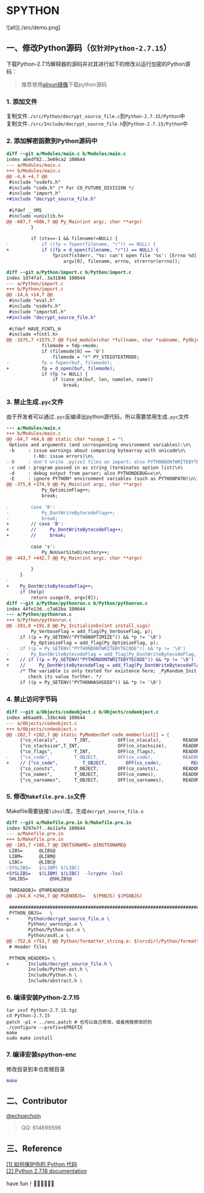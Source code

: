 # SPYTHON

![alt](./src/demo.png]

## 一、修改Python源码（`仅针对Python-2.7.15`）
下载Python-2.7.15解释器的源码并对其进行如下的修改以运行加密的Python源码：
> 推荐使用[aliyun镜像](https://npm.taobao.org/mirrors/python/)下载python源码

### 1. 添加文件
复制文件`./src/Python/decrypt_source_file.c`到`Python-2.7.15/Python`中  
复制文件`./src/Include/decrypt_source_file.h`到`Python-2.7.15/Python`中

### 2. 添加解密函数到Python源码中
```diff
diff --git a/Modules/main.c b/Modules/main.c
index a6edf82..3e69ca2 100644
--- a/Modules/main.c
+++ b/Modules/main.c
@@ -4,6 +4,7 @@
 #include "osdefs.h"
 #include "code.h" /* For CO_FUTURE_DIVISION */
 #include "import.h"
+#include "decrypt_source_file.h"
 
 #ifdef __VMS
 #include <unixlib.h>
@@ -607,7 +606,7 @@ Py_Main(int argc, char **argv)
         }
 
         if (sts==-1 && filename!=NULL) {
-            if ((fp = fopen(filename, "r")) == NULL) {
+            if ((fp = d_open(filename, "r")) == NULL) {
                 fprintf(stderr, "%s: can't open file '%s': [Errno %d] %s\n",
                     argv[0], filename, errno, strerror(errno));

diff --git a/Python/import.c b/Python/import.c
index 1d74faf..3a31846 100644
--- a/Python/import.c
+++ b/Python/import.c
@@ -14,6 +14,7 @@
 #include "eval.h"
 #include "osdefs.h"
 #include "importdl.h"
+#include "decrypt_source_file.h"
 
 #ifdef HAVE_FCNTL_H
 #include <fcntl.h>
@@ -1575,7 +1575,7 @@ find_module(char *fullname, char *subname, PyObject *path, char *buf,
             filemode = fdp->mode;
             if (filemode[0] == 'U')
                 filemode = "r" PY_STDIOTEXTMODE;
-            fp = fopen(buf, filemode);
+            fp = d_open(buf, filemode);
             if (fp != NULL) {
                 if (case_ok(buf, len, namelen, name))
                     break;

```

### 3. 禁止生成`.pyc`文件

由于开发者可以通过`.pyc`反编译出python源代码，所以需要禁用生成`.pyc`文件
```diff
--- a/Modules/main.c
+++ b/Modules/main.c
@@ -64,7 +64,6 @@ static char *usage_1 = "\
 Options and arguments (and corresponding environment variables):\n\
 -b     : issue warnings about comparing bytearray with unicode\n\
          (-bb: issue errors)\n\
--B     : don't write .py[co] files on import; also PYTHONDONTWRITEBYTECODE=x\n\
 -c cmd : program passed in as string (terminates option list)\n\
 -d     : debug output from parser; also PYTHONDEBUG=x\n\
 -E     : ignore PYTHON* environment variables (such as PYTHONPATH)\n\
@@ -375,9 +374,9 @@ Py_Main(int argc, char **argv)
             Py_OptimizeFlag++;
             break;
 
-        case 'B':
-            Py_DontWriteBytecodeFlag++;
-            break;
+        // case 'B':
+        //     Py_DontWriteBytecodeFlag++;
+        //     break;
 
         case 's':
             Py_NoUserSiteDirectory++;
@@ -443,7 +442,7 @@ Py_Main(int argc, char **argv)
 
         }
     }
-
+    Py_DontWriteBytecodeFlag++;
     if (help)
         return usage(0, argv[0]);
diff --git a/Python/pythonrun.c b/Python/pythonrun.c
index 44fe13d..c7a62ba 100644
--- a/Python/pythonrun.c
+++ b/Python/pythonrun.c
@@ -191,8 +191,8 @@ Py_InitializeEx(int install_sigs)
         Py_VerboseFlag = add_flag(Py_VerboseFlag, p);
     if ((p = Py_GETENV("PYTHONOPTIMIZE")) && *p != '\0')
         Py_OptimizeFlag = add_flag(Py_OptimizeFlag, p);
-    if ((p = Py_GETENV("PYTHONDONTWRITEBYTECODE")) && *p != '\0')
-        Py_DontWriteBytecodeFlag = add_flag(Py_DontWriteBytecodeFlag, p);
+    // if ((p = Py_GETENV("PYTHONDONTWRITEBYTECODE")) && *p != '\0')
+    //     Py_DontWriteBytecodeFlag = add_flag(Py_DontWriteBytecodeFlag, p);
     /* The variable is only tested for existence here; _PyRandom_Init will
        check its value further. */
     if ((p = Py_GETENV("PYTHONHASHSEED")) && *p != '\0')


```

### 4. 禁止访问字节码

```diff
diff --git a/Objects/codeobject.c b/Objects/codeobject.c
index a66aa69..33bc4eb 100644
--- a/Objects/codeobject.c
+++ b/Objects/codeobject.c
@@ -202,7 +202,7 @@ static PyMemberDef code_memberlist[] = {
     {"co_nlocals",      T_INT,          OFF(co_nlocals),        READONLY},
     {"co_stacksize",T_INT,              OFF(co_stacksize),      READONLY},
     {"co_flags",        T_INT,          OFF(co_flags),          READONLY},
-    {"co_code",         T_OBJECT,       OFF(co_code),           READONLY},
+    // {"co_code",         T_OBJECT,       OFF(co_code),           READONLY},
     {"co_consts",       T_OBJECT,       OFF(co_consts),         READONLY},
     {"co_names",        T_OBJECT,       OFF(co_names),          READONLY},
     {"co_varnames",     T_OBJECT,       OFF(co_varnames),       READONLY},
```

### 5. 修改`Makefile.pre.in`文件

Makefile需要链接`libssl`库，生成`decrypt_source_file.o`

```diff
diff --git a/Makefile.pre.in b/Makefile.pre.in
index 9297e7f..4e11afe 100644
--- a/Makefile.pre.in
+++ b/Makefile.pre.in
@@ -185,7 +185,7 @@ INSTSONAME=	@INSTSONAME@
 LIBS=		@LIBS@
 LIBM=		@LIBM@
 LIBC=		@LIBC@
-SYSLIBS=	$(LIBM) $(LIBC)
+SYSLIBS=	$(LIBM) $(LIBC)  -lcrypto -lssl
 SHLIBS=		@SHLIBS@
 
 THREADOBJ=	@THREADOBJ@
@@ -294,6 +294,7 @@ PGENOBJS=	$(POBJS) $(PGOBJS)
 
 ##########################################################################
 PYTHON_OBJS=	\
+		Python/decrypt_source_file.o \
 		Python/_warnings.o \
 		Python/Python-ast.o \
 		Python/asdl.o \
@@ -752,6 +753,7 @@ Python/formatter_string.o: $(srcdir)/Python/formatter_string.c \
 # Header files
 
 PYTHON_HEADERS= \
+		Include/decrypt_source_file.h \
 		Include/Python-ast.h \
 		Include/Python.h \
 		Include/abstract.h \

```

### 6. 编译安装Python-2.7.15

```
tar zxvf Python-2.7.15.tgz
cd Python-2.7.15
patch -p1 < ../enc.patch # 也可以自己修改，或者用我修改好的
./configure --prefix=$PREFIX
make
sudo make install

```

### 7. 编译安装spython-enc

修改目录到本仓库根目录

```bash
make
```

## 二、Contributor

[@echoechoin](https://github.com/echoechoin)   
> QQ: 614699596

## 三、Reference

[[1] 如何保护你的 Python 代码](https://zhuanlan.zhihu.com/p/54296517)  
[[2] Python 2.7.18 documentation](https://docs.python.org/2.7/)

have fun！🤣🤣🤣🤣🤣🤣
